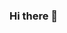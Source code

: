 ### Hi there 👋

<!--
**srikharshashi/srikharshashi** is a ✨ _special_ ✨ repository because its `README.md` (this file) appears on your GitHub profile.

Here are some ideas to get you started:

- 🌱 I’m currently learning Flutter and Machine Learning.
- 👯 I’m looking to collaborate on any project that is innvative.
- 📫 How to reach me: Instagram : [@srikhar_shashi](https://www.instagram.com/srikhar_shashi/)
                       Twitter: [@SrikharShashi](https://twitter.com/SrikharShashi)
                       LinkedIn: [Srikhar Shashi D](https://www.linkedin.com/in/srikhar-shashi/)
